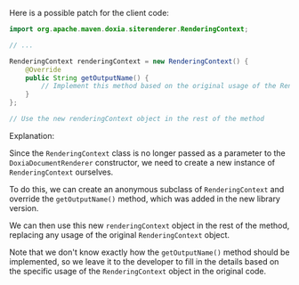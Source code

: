 Here is a possible patch for the client code:
```java
import org.apache.maven.doxia.siterenderer.RenderingContext;

// ...

RenderingContext renderingContext = new RenderingContext() {
    @Override
    public String getOutputName() {
        // Implement this method based on the original usage of the RenderingContext object
    }
};

// Use the new renderingContext object in the rest of the method
```
Explanation:

Since the `RenderingContext` class is no longer passed as a parameter to the `DoxiaDocumentRenderer` constructor, we need to create a new instance of `RenderingContext` ourselves.

To do this, we can create an anonymous subclass of `RenderingContext` and override the `getOutputName()` method, which was added in the new library version.

We can then use this new `renderingContext` object in the rest of the method, replacing any usage of the original `RenderingContext` object.

Note that we don't know exactly how the `getOutputName()` method should be implemented, so we leave it to the developer to fill in the details based on the specific usage of the `RenderingContext` object in the original code.